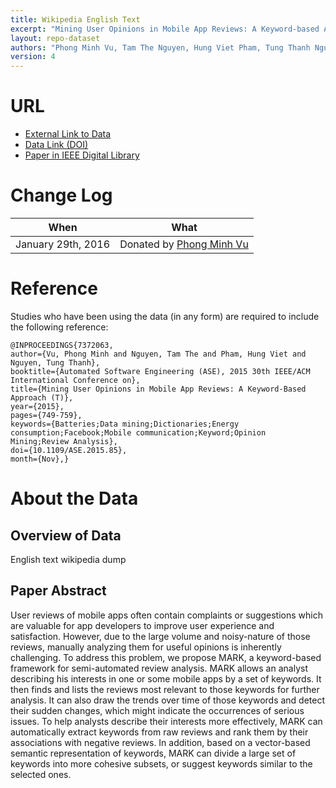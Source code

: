 ```yaml
---
title: Wikipedia English Text
excerpt: "Mining User Opinions in Mobile App Reviews: A Keyword-based Approach"
layout: repo-dataset
authors: "Phong Minh Vu, Tam The Nguyen, Hung Viet Pham, Tung Thanh Nguyen"
version: 4
---
```


# URL

* [External Link to Data](http://mattmahoney.net/dc/textdata)
* [Data Link (DOI)](https://doi.org/10.5281/zenodo.579768)
* [Paper in IEEE Digital Library](http://ieeexplore.ieee.org/xpl/abstractAuthors.jsp?arnumber=7372063&punumber%3D7371449%26filter%3DAND%28p_IS_Number%3A7371976%29%26pageNumber%3D4)

# Change Log

When | What
---- | ----
January 29th, 2016 | Donated by [Phong Minh Vu](mailto:phong.vu@aggiemail.usu.edu)

# Reference

Studies who have been using the data (in any form) are required to include the following reference:

```
@INPROCEEDINGS{7372063,
author={Vu, Phong Minh and Nguyen, Tam The and Pham, Hung Viet and Nguyen, Tung Thanh},
booktitle={Automated Software Engineering (ASE), 2015 30th IEEE/ACM International Conference on},
title={Mining User Opinions in Mobile App Reviews: A Keyword-Based Approach (T)},
year={2015},
pages={749-759},
keywords={Batteries;Data mining;Dictionaries;Energy consumption;Facebook;Mobile communication;Keyword;Opinion Mining;Review Analysis},
doi={10.1109/ASE.2015.85},
month={Nov},}
```

# About the Data

## Overview of Data

English text wikipedia dump

## Paper Abstract

User reviews of mobile apps often contain complaints or suggestions which are valuable for app developers to improve user experience and satisfaction. However, due to the large volume and noisy-nature of those reviews, manually analyzing them for useful opinions is inherently challenging. To address this problem, we propose MARK, a keyword-based framework for semi-automated review analysis. MARK allows an analyst describing his interests in one or some mobile apps by a set of keywords. It then finds and lists the reviews most relevant to those keywords for further analysis. It can also draw the trends over time of those keywords and detect their sudden changes, which might indicate the occurrences of serious issues. To help analysts describe their interests more effectively, MARK can automatically extract keywords from raw reviews and rank them by their associations with negative reviews. In addition, based on a vector-based semantic representation of keywords, MARK can divide a large set of keywords into more cohesive subsets, or suggest keywords similar to the selected ones.
